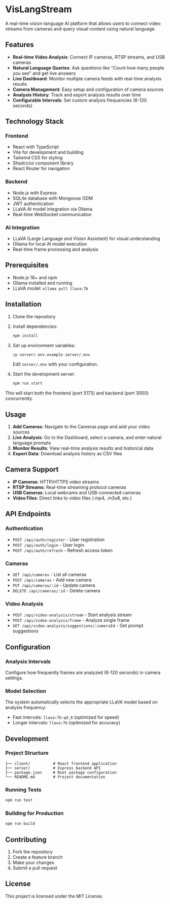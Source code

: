 # VisLangStream

A real-time vision-language AI platform that allows users to connect video streams from cameras and query visual content using natural language.

## Features

- **Real-time Video Analysis**: Connect IP cameras, RTSP streams, and USB cameras
- **Natural Language Queries**: Ask questions like "Count how many people you see" and get live answers
- **Live Dashboard**: Monitor multiple camera feeds with real-time analysis results
- **Camera Management**: Easy setup and configuration of camera sources
- **Analysis History**: Track and export analysis results over time
- **Configurable Intervals**: Set custom analysis frequencies (6-120 seconds)

## Technology Stack

### Frontend
- React with TypeScript
- Vite for development and building
- Tailwind CSS for styling
- Shadcn/ui component library
- React Router for navigation

### Backend
- Node.js with Express
- SQLite database with Mongoose ODM
- JWT authentication
- LLaVA AI model integration via Ollama
- Real-time WebSocket communication

### AI Integration
- LLaVA (Large Language and Vision Assistant) for visual understanding
- Ollama for local AI model execution
- Real-time frame processing and analysis

## Prerequisites

- Node.js 18+ and npm
- Ollama installed and running
- LLaVA model: `ollama pull llava:7b`

## Installation

1. Clone the repository
2. Install dependencies:
   ```bash
   npm install
   ```

3. Set up environment variables:
   ```bash
   cp server/.env.example server/.env
   ```
   Edit `server/.env` with your configuration.

4. Start the development server:
   ```bash
   npm run start
   ```

This will start both the frontend (port 5173) and backend (port 3000) concurrently.

## Usage

1. **Add Cameras**: Navigate to the Cameras page and add your video sources
2. **Live Analysis**: Go to the Dashboard, select a camera, and enter natural language prompts
3. **Monitor Results**: View real-time analysis results and historical data
4. **Export Data**: Download analysis history as CSV files

## Camera Support

- **IP Cameras**: HTTP/HTTPS video streams
- **RTSP Streams**: Real-time streaming protocol cameras
- **USB Cameras**: Local webcams and USB-connected cameras
- **Video Files**: Direct links to video files (.mp4, .m3u8, etc.)

## API Endpoints

### Authentication
- `POST /api/auth/register` - User registration
- `POST /api/auth/login` - User login
- `POST /api/auth/refresh` - Refresh access token

### Cameras
- `GET /api/cameras` - List all cameras
- `POST /api/cameras` - Add new camera
- `PUT /api/cameras/:id` - Update camera
- `DELETE /api/cameras/:id` - Delete camera

### Video Analysis
- `POST /api/video-analysis/stream` - Start analysis stream
- `POST /api/video-analysis/frame` - Analyze single frame
- `GET /api/video-analysis/suggestions/:cameraId` - Get prompt suggestions

## Configuration

### Analysis Intervals
Configure how frequently frames are analyzed (6-120 seconds) in camera settings.

### Model Selection
The system automatically selects the appropriate LLaVA model based on analysis frequency:
- Fast intervals: `llava:7b-q4_0` (optimized for speed)
- Longer intervals: `llava:7b` (optimized for accuracy)

## Development

### Project Structure
```
├── client/          # React frontend application
├── server/          # Express backend API
├── package.json     # Root package configuration
└── README.md        # Project documentation
```

### Running Tests
```bash
npm run test
```

### Building for Production
```bash
npm run build
```

## Contributing

1. Fork the repository
2. Create a feature branch
3. Make your changes
4. Submit a pull request

## License

This project is licensed under the MIT License.